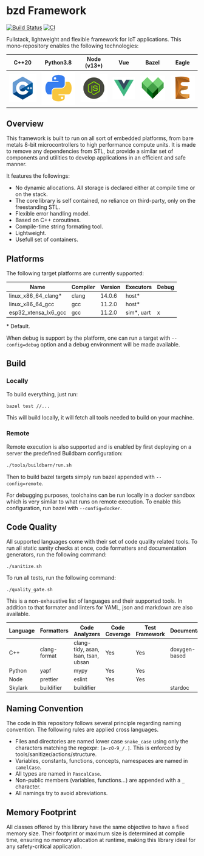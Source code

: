 # bzd Framework

[![Build Status](https://travis-ci.com/blaizard/bzd.svg?branch=master)](https://travis-ci.com/blaizard/bzd)
[![CI](https://github.com/blaizard/bzd/workflows/CI/badge.svg)](https://github.com/blaizard/bzd/actions)

Fullstack, lightweight and flexible framework for IoT applications.
This mono-repository enables the following technologies:

|             C++20              |             Python3.8             |           Node (v13+)           |              Vue               |              Bazel               |              Eagle               |
| :----------------------------: | :-------------------------------: | :-----------------------------: | :----------------------------: | :------------------------------: | :------------------------------: |
| ![](./docs/assets/png/cpp.png) | ![](./docs/assets/png/python.png) | ![](./docs/assets/png/node.png) | ![](./docs/assets/png/vue.png) | ![](./docs/assets/png/bazel.png) | ![](./docs/assets/png/eagle.png) |

## Overview

This framework is built to run on all sort of embedded platforms, from bare metals 8-bit microcontrollers to high performance compute units.
It is made to remove any dependencies from STL, but provide a similar set of components and utilities to develop applications in an
efficient and safe manner.

It features the followings:

- No dynamic allocations. All storage is declared either at compile time or on the stack.
- The core library is self contained, no reliance on third-party, only on the freestanding STL.
- Flexible error handling model.
- Based on C++ coroutines.
- Compile-time string formating tool.
- Lightweight.
- Usefull set of containers.

## Platforms

The following target platforms are currently supported:

| Name                 | Compiler | Version | Executors   | Debug |
| -------------------- | -------- | ------- | ----------- | ----- |
| linux_x86_64_clang\* | clang    | 14.0.6  | host\*      |       |
| linux_x86_64_gcc     | gcc      | 11.2.0  | host\*      |       |
| esp32_xtensa_lx6_gcc | gcc      | 11.2.0  | sim\*, uart | x     |

\* Default.

When debug is support by the platform, one can run a target with `--config=debug` option and a debug environment will
be made available.

## Build

### Locally

To build everything, just run:

```bash
bazel test //...
```

This will build locally, it will fetch all tools needed to build on your machine.

### Remote

Remote execution is also supported and is enabled by first deploying on a server the predefined Buildbarn configuration:

```bash
./tools/buildbarn/run.sh
```

Then to build bazel targets simply run bazel appended with `--config=remote`.

For debugging purposes, toolchains can be run locally in a docker sandbox which is very similar to what runs on remote execution.
To enable this configuration, run bazel with `--config=docker`.

## Code Quality

All supported languages come with their set of code quality related tools.
To run all static sanity checks at once, code formatters and documentation generators, run the following command:

```
./sanitize.sh
```

To run all tests, run the following command:

```
./quality_gate.sh
```

This is a non-exhaustive list of languages and their supported tools. In addition to that
formater and linters for YAML, json and markdown are also available.

| Language | Formatters   | Code Analyzers                      | Code Coverage | Test Framework | Documentation |
| -------- | ------------ | ----------------------------------- | ------------- | -------------- | ------------- |
| C++      | clang-format | clang-tidy, asan, lsan, tsan, ubsan | Yes           | Yes            | doxygen-based |
| Python   | yapf         | mypy                                | Yes           | Yes            |               |
| Node     | prettier     | eslint                              | Yes           | Yes            |               |
| Skylark  | buildifier   | buildifier                          |               |                | stardoc       |

## Naming Convention

The code in this repository follows several principle regarding naming convention. The following rules are applied cross languages.

- Files and directories are named lower case `snake_case` using only the characters matching the regexpr: `[a-z0-9_/.]`. This is enforced by tools/sanitizer/actions/structure.
- Variables, constants, functions, concepts, namespaces are named in `camelCase`.
- All types are named in `PascalCase`.
- Non-public members (variables, functions...) are appended with a `_` character.
- All namings try to avoid abreviations.

## Memory Footprint

All classes offered by this library have the same objective to have a fixed memory size. Their footprint or maximum size
is determined at compile time, ensuring no memory allocation at runtime, making this library ideal for any safety-critical application.
